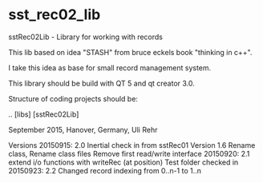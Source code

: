 # sst_rec02_lib

sstRec02Lib - Library for working with records

This lib based on idea "STASH" from bruce eckels book "thinking in c++".

I take this idea as base for small record management system.

This library should be build with QT 5 and qt creator 3.0.

Structure of coding projects should be:

.. [libs]
   [sstRec02Lib]

September 2015, Hanover, Germany, Uli Rehr

Versions
20150915: 2.0 Inertial check in from sstRec01 Version 1.6
          Rename class, Rename class files
          Remove first read/write interface
20150920: 2.1 extend i/o functions with writeRec (at position)
          Test folder checked in <BR>
20150923: 2.2 Changed record indexing from 0..n-1 to 1..n

